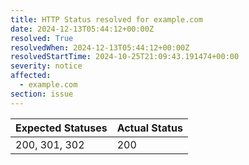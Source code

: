 ```yaml
---
title: HTTP Status resolved for example.com
date: 2024-12-13T05:44:12+00:00Z
resolved: True
resolvedWhen: 2024-12-13T05:44:12+00:00Z
resolvedStartTime: 2024-10-25T21:09:43.191474+00:00
severity: notice
affected:
  - example.com
section: issue
---
```


| Expected Statuses | Actual Status  |
|-------------------|----------------|
| 200, 301, 302 | 200 |
